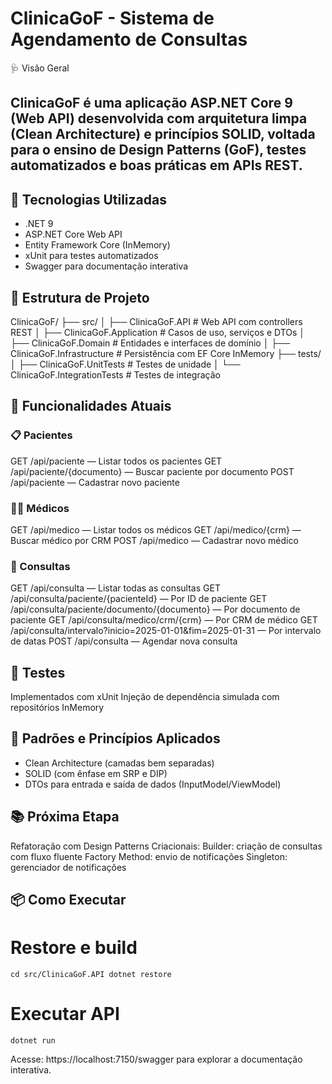 # ClinicaGoF - Sistema de Agendamento de Consultas

🩺 Visão Geral

## ClinicaGoF é uma aplicação ASP.NET Core 9 (Web API) desenvolvida com arquitetura limpa (Clean Architecture) e princípios SOLID, voltada para o ensino de Design Patterns (GoF), testes automatizados e boas práticas em APIs REST.

## 🚀 Tecnologias Utilizadas

- .NET 9
- ASP.NET Core Web API
- Entity Framework Core (InMemory)
- xUnit para testes automatizados
- Swagger para documentação interativa

## 📂 Estrutura de Projeto

ClinicaGoF/
├── src/
│   ├── ClinicaGoF.API             # Web API com controllers REST
│   ├── ClinicaGoF.Application     # Casos de uso, serviços e DTOs
│   ├── ClinicaGoF.Domain          # Entidades e interfaces de domínio
│   ├── ClinicaGoF.Infrastructure  # Persistência com EF Core InMemory
├── tests/
│   ├── ClinicaGoF.UnitTests       # Testes de unidade
│   └── ClinicaGoF.IntegrationTests # Testes de integração

## 🧠 Funcionalidades Atuais

### 📋 Pacientes

GET /api/paciente — Listar todos os pacientes
GET /api/paciente/{documento} — Buscar paciente por documento
POST /api/paciente — Cadastrar novo paciente

### 👨‍⚕️ Médicos

GET /api/medico — Listar todos os médicos
GET /api/medico/{crm} — Buscar médico por CRM
POST /api/medico — Cadastrar novo médico

### 📆 Consultas

GET /api/consulta — Listar todas as consultas
GET /api/consulta/paciente/{pacienteId} — Por ID de paciente
GET /api/consulta/paciente/documento/{documento} — Por documento de paciente
GET /api/consulta/medico/crm/{crm} — Por CRM de médico
GET /api/consulta/intervalo?inicio=2025-01-01&fim=2025-01-31 — Por intervalo de datas
POST /api/consulta — Agendar nova consulta

## 🧪 Testes

Implementados com xUnit
Injeção de dependência simulada com repositórios InMemory

## 🔧 Padrões e Princípios Aplicados

- Clean Architecture (camadas bem separadas)
- SOLID (com ênfase em SRP e DIP)
- DTOs para entrada e saída de dados (InputModel/ViewModel)

## 📚 Próxima Etapa

Refatoração com Design Patterns Criacionais:
Builder: criação de consultas com fluxo fluente
Factory Method: envio de notificações
Singleton: gerenciador de notificações

## 📦 Como Executar

# Restore e build
`cd src/ClinicaGoF.API
dotnet restore`

# Executar API
`dotnet run`

Acesse: https://localhost:7150/swagger para explorar a documentação interativa.

